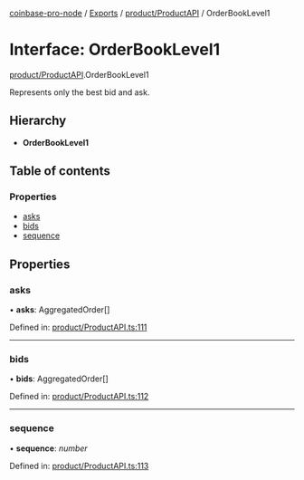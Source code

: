 [coinbase-pro-node](../../README.md) / [Exports](../../modules.md) / [product/ProductAPI](../../modules/product_productapi.md) / OrderBookLevel1

# Interface: OrderBookLevel1

[product/ProductAPI](../../modules/product_productapi.md).OrderBookLevel1

Represents only the best bid and ask.

## Hierarchy

- **OrderBookLevel1**

## Table of contents

### Properties

- [asks](productapi.orderbooklevel1.md#asks)
- [bids](productapi.orderbooklevel1.md#bids)
- [sequence](productapi.orderbooklevel1.md#sequence)

## Properties

### asks

• **asks**: AggregatedOrder[]

Defined in: [product/ProductAPI.ts:111](https://github.com/bennycode/coinbase-pro-node/blob/ac883aa/src/product/ProductAPI.ts#L111)

---

### bids

• **bids**: AggregatedOrder[]

Defined in: [product/ProductAPI.ts:112](https://github.com/bennycode/coinbase-pro-node/blob/ac883aa/src/product/ProductAPI.ts#L112)

---

### sequence

• **sequence**: _number_

Defined in: [product/ProductAPI.ts:113](https://github.com/bennycode/coinbase-pro-node/blob/ac883aa/src/product/ProductAPI.ts#L113)
